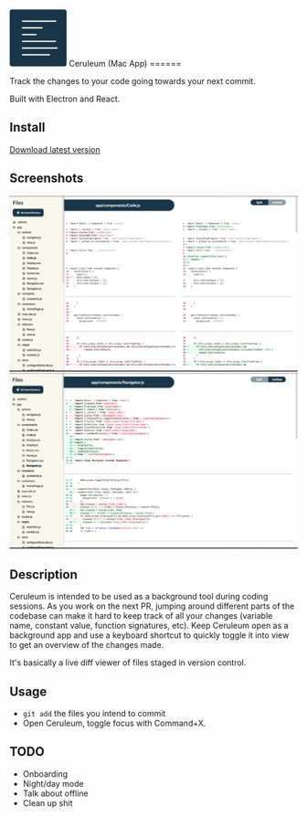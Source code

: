<img src="/resources/icon.png" alt="Icon" style="width: 100px;"/>
Ceruleum (Mac App)
======

Track the changes to your code going towards your next commit.

Built with Electron and React.

Install
------
[Download latest version](https://github.com/alixander/Ceruleum/releases/tag/v0.1-alpha)

Screenshots
-----
![Screenshot 1](/resources/example1.png?raw=true)
![Screenshot 2](/resources/example2.png?raw=true)

Description
------
Ceruleum is intended to be used as a background tool during coding sessions.
As you work on the next PR, jumping around different parts of the codebase can make it hard
to keep track of all your changes (variable name, constant value, function signatures, etc).
Keep Ceruleum open as a background app and use a keyboard shortcut to quickly toggle it into view to get an
overview of the changes made.

It's basically a live diff viewer of files staged in version control.

Usage
---------
- `git add` the files you intend to commit
- Open Ceruleum, toggle focus with Command+X.

TODO
---
- Onboarding
- Night/day mode
- Talk about offline
- Clean up shit
